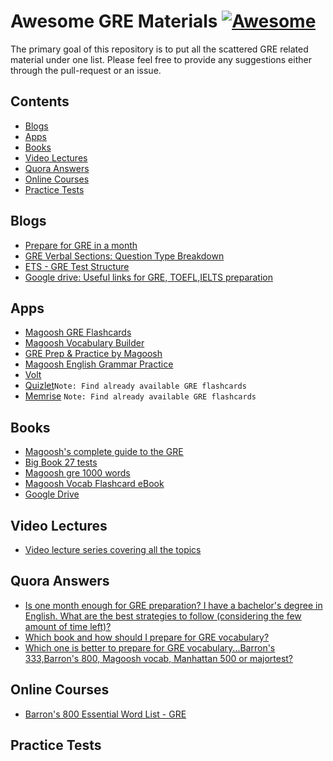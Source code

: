 # Awesome GRE Materials [![Awesome](https://cdn.rawgit.com/sindresorhus/awesome/d7305f38d29fed78fa85652e3a63e154dd8e8829/media/badge.svg)](https://github.com/sindresorhus/awesome)

The primary goal of this repository is to put all the scattered GRE related material under one list. Please feel free to provide any suggestions either through the pull-request or an issue.  

## Contents
* [Blogs](#blogs)
* [Apps](#apps)
* [Books](#books)
* [Video Lectures](#video-lectures)
* [Quora Answers](#quora-answers)
* [Online Courses](#online-courses)
* [Practice Tests](#practice-tests)


## Blogs
* [Prepare for GRE in a month](https://github.com/rithan2001/GRE-materials/tree/main)
* [GRE Verbal Sections: Question Type Breakdown](https://magoosh.com/gre/2012/gre-verbal-sections-question-type-breakdown/)
* [ETS - GRE Test Structure](https://www.ets.org/gre/institutions/about/general/)
* [Google drive: Useful links for GRE, TOEFL,IELTS preparation](https://medium.com/@fairgandhi/google-drive-useful-links-for-gre-toefl-ielts-preparation-22fe10d926ca)


## Apps
* [Magoosh GRE Flashcards](https://play.google.com/store/apps/details?hl=en&id=com.magoosh.flashcards.gre)
* [Magoosh Vocabulary Builder](https://play.google.com/store/apps/details?id=com.magoosh.gre.quiz.vocabulary&hl=en)
* [GRE Prep & Practice by Magoosh](https://play.google.com/store/apps/details?id=com.magoosh.gre&hl=en)
* [Magoosh English Grammar Practice](https://play.google.com/store/apps/details?id=com.magoosh.gre.flashcards.grammar)
* [Volt](https://play.google.com/store/apps/details?id=com.rrpublication.volt.volt&hl=en_IN)
* [Quizlet](https://quizlet.com/)`Note: Find already available GRE flashcards`
* [Memrise](https://www.memrise.com) `Note: Find already available GRE flashcards`


## Books
* [Magoosh's complete guide to the GRE](https://gre.magoosh.com/gre-ebook?utm_source=greblog&utm_medium=blog&utm_campaign=greebook&utm_term=inline)
* [Big Book 27 tests](https://drive.google.com/drive/u/0/folders/0Bwy2T5wsuholfmtwMEJDN1JLZXd6UmhEd1dXWW10cTYwV3d4dkJ3UHF5czNVeThMaWg4WWc)
* [Magoosh gre 1000 words](https://s3.amazonaws.com/magoosh.resources/magoosh-gre-1000-words_oct01.pdf)
* [Magoosh Vocab Flashcard eBook](http://magoosh.resources.s3.amazonaws.com/Magoosh_Vocab_Flashcard_eBook.pdf)
* [Google Drive](https://drive.google.com/open?id=0B9TrwKxvL7P3fmFERHl3M0VQTV9DRGNXaEMzVUFhQUh0d3daYzJweE13emZBbU9GYktCM0E)

## Video Lectures
* [Video lecture series covering all the topics](https://drive.google.com/drive/u/0/folders/113tOVci4QipTHgUq6XwdJM6xJ_HV-SOW)

## Quora Answers
* [Is one month enough for GRE preparation? I have a bachelor's degree in English. What are the best strategies to follow (considering the few amount of time left)?](https://www.quora.com/Is-one-month-enough-for-GRE-preparation-I-have-a-bachelors-degree-in-English-What-are-the-best-strategies-to-follow-considering-the-few-amount-of-time-left)
* [Which book and how should I prepare for GRE vocabulary?](https://www.quora.com/Which-book-and-how-should-I-prepare-for-GRE-vocabulary)
* [Which one is better to prepare for GRE vocabulary...Barron's 333,Barron's 800, Magoosh vocab, Manhattan 500 or majortest?](https://www.quora.com/Which-one-is-better-to-prepare-for-GRE-vocabulary-Barrons-333-Barrons-800-Magoosh-vocab-Manhattan-500-or-majortest-Please-do-reply)


## Online Courses
* [Barron's 800 Essential Word List - GRE](https://www.scribd.com/document/410114401/Barrons-800-High-Frequency-GRE-Word-List-pdf)


## Practice Tests
